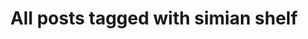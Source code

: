 ---
layout: tag
title: "All posts tagged with simian shelf"
permalink: /weblog/tags/simian-shelf/
taxonomy: simian shelf
---
